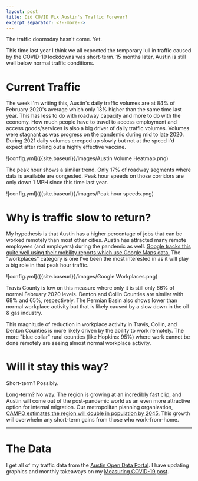 ```yaml
---
layout: post
title: Did COVID Fix Austin's Traffic Forever?
excerpt_separator: <!--more-->
---
```


The traffic doomsday hasn't come. Yet.

<!--more-->

This time last year I think we all expected the temporary lull in traffic caused by the COVID-19 lockdowns was short-term. 15 months later, Austin is still well below normal traffic conditions.

# Current Traffic 

The week I'm writing this, Austin's daily traffic volumes are at 84% of February 2020's average which only 13% higher than the same time last year. This has less to do with roadway capacity and more to do with the economy. How much people have to travel to access employment and access goods/services is also a big driver of daily traffic volumes. Volumes were stagnant as was progress on the pandemic during mid to late 2020. During 2021 daily volumes creeped up slowly but not at the speed I'd expect after rolling out a highly effective vaccine. 

![config.yml]({{site.baseurl}}/images/Austin Volume Heatmap.png) 

The peak hour shows a similar trend. Only 17% of roadway segments where data is available are congested. Peak hour speeds on those corridors are only down 1 MPH since this time last year. 

![config.yml]({{site.baseurl}}/images/Peak hour speeds.png) 

# Why is traffic slow to return?

My hypothesis is that Austin has a higher percentage of jobs that can be worked remotely than most other cities. Austin has attracted many remote employees (and employers) during the pandemic as well. [Google tracks this quite well using their mobility reports which use Google Maps data.](https://www.google.com/covid19/mobility/) The "workplaces" category is one I've been the most interested in as it will play a big role in that peak hour traffic.  

![config.yml]({{site.baseurl}}/images/Google Workplaces.png) 

Travis County is low on this measure where only it is still only 66% of normal February 2020 levels. Denton and Collin Counties are similar with 68% and 65%, respectively. The Permian Basin also shows lower than normal workplace activity but that is likely caused by a slow down in the oil & gas industry. 

This magnitude of reduction in workplace activity in Travis, Collin, and Denton Counties is more likely driven by the ability to work remotely. The more "blue collar" rural counties (like Hopkins: 95%) where work cannot be done remotely are seeing almost normal workplace activity.

# Will it stay this way?

Short-term? Possibly. 

Long-term? No way. The region is growing at an incredibly fast clip, and Austin will come out of the post-pandemic world as an even more attractive option for internal migration. Our metropolitan planning organization, [CAMPO estimates the region will double in population by 2045.](https://47kzwj6dn1447gy9z7do16an-wpengine.netdna-ssl.com/wp-content/uploads/2020/03/2045-SED-Forecast-Documentation-ABC-DRAFT-FINAL.pdf) This growth will overwhelm any short-term gains from those who work-from-home.

***

# The Data

I get all of my traffic data from the [Austin Open Data Portal](https://data.austintexas.gov/). I have updating graphics and monthly takeaways on my [Measuring COVID-19 post](http://modalshift.co/COVID19/).
